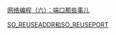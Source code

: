 



[网络编程（六）：端口那些事儿](http://blog.51reboot.com/%E7%BD%91%E7%BB%9C%E7%BC%96%E7%A8%8B%EF%BC%88%E5%85%AD%EF%BC%89%EF%BC%9A%E7%AB%AF%E5%8F%A3%E9%82%A3%E4%BA%9B%E4%BA%8B%E5%84%BF/) 

[SO_REUSEADDR和SO_REUSEPORT](https://bg2bkk.github.io/post/SO_REUSEADDR%E5%92%8CSO_REUSEPORT/) 